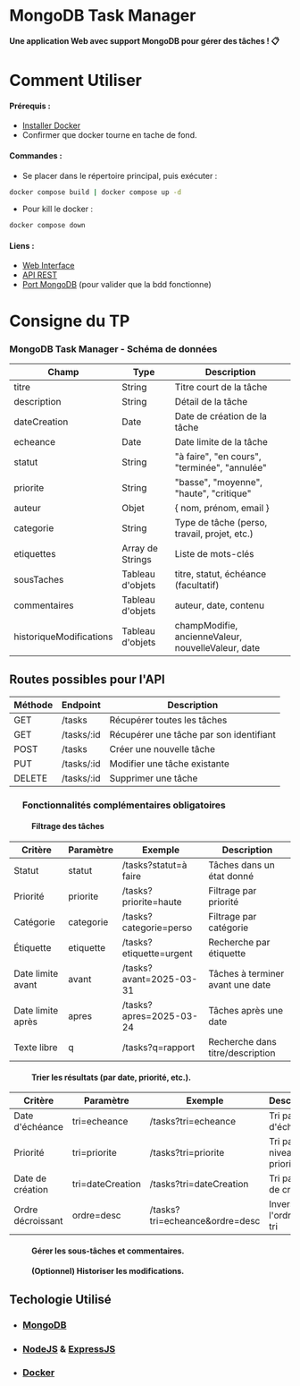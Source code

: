 # MongoDB Task Manager

**Une application Web avec support MongoDB pour gérer des tâches ! 📋**

# Comment Utiliser

#### Prérequis :

- [Installer Docker](https://docs.docker.com/desktop/setup/install/windows-install/)
- Confirmer que docker tourne en tache de fond.

#### Commandes :

- Se placer dans le répertoire principal, puis exécuter :
```sh
docker compose build | docker compose up -d
```

- Pour kill le docker : 
```sh
docker compose down
```
#### Liens : 

- [Web Interface](http://localhost:80/)
- [API REST](http://localhost:3000/)
- [Port MongoDB](http://localhost:27017/) (pour valider que la bdd fonctionne)

# Consigne du TP
### MongoDB Task Manager - Schéma de données

| Champ | Type | Description |
|-------|------|-------------|
| titre | String | Titre court de la tâche |
| description | String | Détail de la tâche |
| dateCreation | Date | Date de création de la tâche |
| echeance | Date | Date limite de la tâche |
| statut | String | "à faire", "en cours", "terminée", "annulée" |
| priorite | String | "basse", "moyenne", "haute", "critique" |
| auteur | Objet | { nom, prénom, email } |
| categorie | String | Type de tâche (perso, travail, projet, etc.) |
| etiquettes | Array de Strings | Liste de mots-clés |
| sousTaches | Tableau d'objets | titre, statut, échéance (facultatif) |
| commentaires | Tableau d'objets | auteur, date, contenu |
| historiqueModifications | Tableau d'objets | champModifie, ancienneValeur, nouvelleValeur, date |

## Routes possibles pour l'API

| Méthode | Endpoint | Description |
|---------|----------|-------------|
| GET | /tasks | Récupérer toutes les tâches |
| GET | /tasks/:id | Récupérer une tâche par son identifiant |
| POST | /tasks | Créer une nouvelle tâche |
| PUT | /tasks/:id | Modifier une tâche existante |
| DELETE | /tasks/:id | Supprimer une tâche |

### &nbsp;&nbsp;&nbsp;&nbsp;&nbsp; Fonctionnalités complémentaires obligatoires
#### &nbsp;&nbsp;&nbsp;&nbsp;&nbsp; &nbsp;&nbsp;&nbsp;&nbsp;&nbsp; Filtrage des tâches

| Critère | Paramètre | Exemple | Description |
|---------|-----------|---------|-------------|
| Statut | statut | /tasks?statut=à faire | Tâches dans un état donné |
| Priorité | priorite | /tasks?priorite=haute | Filtrage par priorité |
| Catégorie | categorie | /tasks?categorie=perso | Filtrage par catégorie |
| Étiquette | etiquette | /tasks?etiquette=urgent | Recherche par étiquette |
| Date limite avant | avant | /tasks?avant=2025-03-31 | Tâches à terminer avant une date |
| Date limite après | apres | /tasks?apres=2025-03-24 | Tâches après une date |
| Texte libre | q | /tasks?q=rapport | Recherche dans titre/description |

#### &nbsp;&nbsp;&nbsp;&nbsp;&nbsp; &nbsp;&nbsp;&nbsp;&nbsp;&nbsp; Trier les résultats (par date, priorité, etc.).

| Critère | Paramètre | Exemple | Description |
|---------|-----------|---------|-------------|
| Date d'échéance | tri=echeance | /tasks?tri=echeance | Tri par date d'échéance |
| Priorité | tri=priorite | /tasks?tri=priorite | Tri par niveau de priorité |
| Date de création | tri=dateCreation | /tasks?tri=dateCreation | Tri par date de création |
| Ordre décroissant | ordre=desc | /tasks?tri=echeance&ordre=desc | Inverse l'ordre de tri |

#### &nbsp;&nbsp;&nbsp;&nbsp;&nbsp; &nbsp;&nbsp;&nbsp;&nbsp;&nbsp; Gérer les sous-tâches et commentaires.
#### &nbsp;&nbsp;&nbsp;&nbsp;&nbsp; &nbsp;&nbsp;&nbsp;&nbsp;&nbsp; (Optionnel) Historiser les modifications.

## Techologie Utilisé
- ### [MongoDB](https://www.mongodb.com/)
- ### [NodeJS](https://nodejs.org/) & [ExpressJS](https://expressjs.com/)
- ### [Docker](https://www.docker.com/)